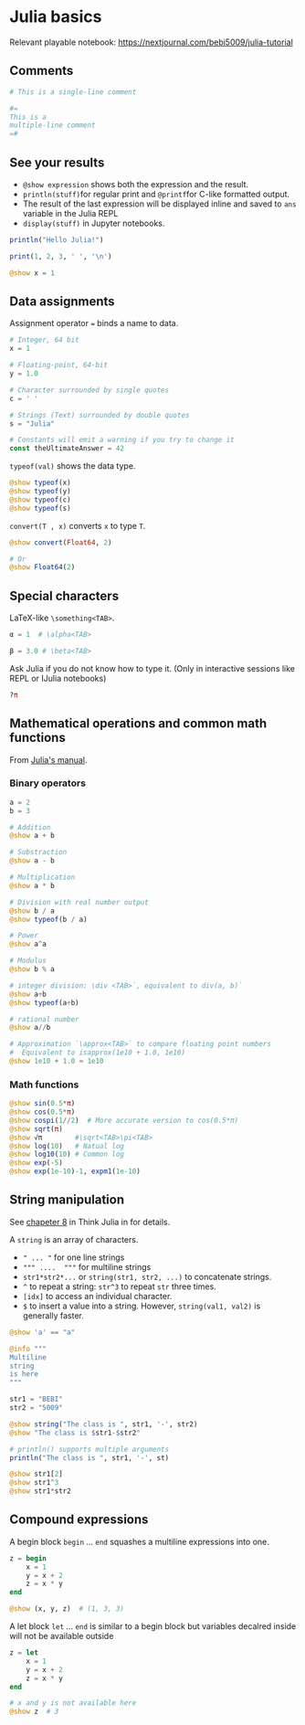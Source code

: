 # Julia basics

Relevant playable notebook: <https://nextjournal.com/bebi5009/julia-tutorial>

## Comments

```julia
# This is a single-line comment

#=
This is a
multiple-line comment
=#
```

## See your results

- `@show expression` shows both the expression and the result.
- `println(stuff)`for regular print and `@printf`for C-like formatted output.
- The result of the last expression will be displayed inline and saved to `ans `variable in the Julia REPL
- `display(stuff)` in Jupyter notebooks.

```julia
println("Hello Julia!")

print(1, 2, 3, ' ', '\n')

@show x = 1
```

## Data assignments

Assignment operator `=` binds a name to data.

```julia
# Integer, 64 bit
x = 1  

# Floating-point, 64-bit
y = 1.0 

# Character surrounded by single quotes
c = ' ' 

# Strings (Text) surrounded by double quotes
s = "Julia"

# Constants will emit a warning if you try to change it
const theUltimateAnswer = 42
```

`typeof(val)` shows the data type.

```julia
@show typeof(x)
@show typeof(y)
@show typeof(c)
@show typeof(s)
```

`convert(T , x)` converts `x` to type `T`.

```julia
@show convert(Float64, 2)

# Or
@show Float64(2)
```

## Special characters

LaTeX-like `\something<TAB>`.

```julia
α = 1  # \alpha<TAB>

β = 3.0 # \beta<TAB>
```

Ask Julia if you do not know how to type it. (Only in interactive sessions like REPL or IJulia notebooks)

```julia
?π
```

## Mathematical operations and common math functions

From [Julia's manual](https://docs.julialang.org/en/v1/manual/mathematical-operations/#Mathematical-Operations-and-Elementary-Functions).

### Binary operators

```julia
a = 2
b = 3

# Addition
@show a + b

# Substraction
@show a - b

# Multiplication
@show a * b

# Division with real number output
@show b / a
@show typeof(b / a)

# Power
@show a^a

# Modulus
@show b % a

# integer division: \div <TAB>`, equivalent to div(a, b)`
@show a÷b
@show typeof(a÷b)

# rational number
@show a//b      

# Approximation `\approx<TAB>` to compare floating point numbers
#  Equivalent to isapprox(1e10 + 1.0, 1e10)
@show 1e10 + 1.0 ≈ 1e10
```

### Math functions

```julia
@show sin(0.5*π)
@show cos(0.5*π)
@show cospi(1//2)  # More accurate version to cos(0.5*π)
@show sqrt(π)
@show √π        #\sqrt<TAB>\pi<TAB>
@show log(10)   # Natual log
@show log10(10) # Common log
@show exp(-5)
@show exp(1e-10)-1, expm1(1e-10)
```

## String manipulation

See [chapeter 8](https://benlauwens.github.io/ThinkJulia.jl/latest/book.html#chap08) in Think Julia in for details.

A `string` is an array of characters.

- `" ... "` for one line strings
- `""" ....  """` for multiline strings
- `str1*str2*...` or `string(str1, str2, ...)` to concatenate strings.
- `^` to repeat a string: `str^3` to repeat `str` three times.
- `[idx]` to access an individual character.
- `$` to insert a value into a string. However, `string(val1, val2)` is generally faster.

```julia
@show 'a' == "a"

@info """ 
Multiline
string
is here
"""

str1 = "BEBI"
str2 = "5009"

@show string("The class is ", str1, '-', str2)
@show "The class is $str1-$str2"

# println() supports multiple arguments
println("The class is ", str1, '-', st)

@show str1[2]
@show str1^3
@show str1*str2 
```

## Compound expressions

A begin block `begin` ... `end` squashes a multiline expressions into one.

```julia
z = begin
    x = 1
    y = x + 2
    z = x * y
end

@show (x, y, z)  # (1, 3, 3)
```

A let block `let` ... `end` is similar to a begin block but variables decalred inside will not be available outside

```julia
z = let
    x = 1
    y = x + 2
    z = x * y
end

# x and y is not available here
@show z  # 3
```